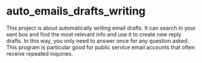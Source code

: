 # auto_emails_drafts_writing
This project is about automatically writing email drafts. It can search in your sent box and find the most relevant info and use it to create new reply drafts. In this way, you only need to answer once for any question asked. This program is particular good for public service email accounts that often receive repeated inquiries.
